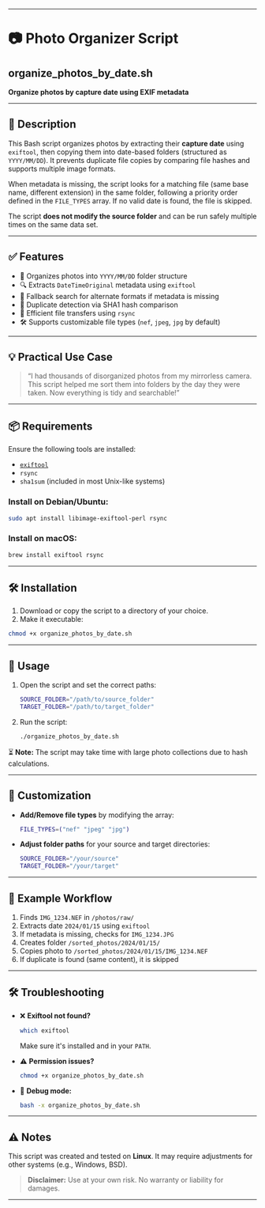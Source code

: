 
---

# 📷 Photo Organizer Script

## organize_photos_by_date.sh

**Organize photos by capture date using EXIF metadata**

---

## 📄 Description

This Bash script organizes photos by extracting their **capture date** using `exiftool`, then copying them into date-based folders (structured as `YYYY/MM/DD`). It prevents duplicate file copies by comparing file hashes and supports multiple image formats.

When metadata is missing, the script looks for a matching file (same base name, different extension) in the same folder, following a priority order defined in the `FILE_TYPES` array. If no valid date is found, the file is skipped.

The script **does not modify the source folder** and can be run safely multiple times on the same data set.

---

## ✅ Features

* 📅 Organizes photos into `YYYY/MM/DD` folder structure
* 🔍 Extracts `DateTimeOriginal` metadata using `exiftool`
* 🔁 Fallback search for alternate formats if metadata is missing
* 🧠 Duplicate detection via SHA1 hash comparison
* 🚀 Efficient file transfers using `rsync`
* 🛠 Supports customizable file types (`nef`, `jpeg`, `jpg` by default)

---

## 💡 Practical Use Case

> “I had thousands of disorganized photos from my mirrorless camera. This script helped me sort them into folders by the day they were taken. Now everything is tidy and searchable!”

---

## 📦 Requirements

Ensure the following tools are installed:

* [`exiftool`](https://exiftool.org/)
* `rsync`
* `sha1sum` (included in most Unix-like systems)

### Install on Debian/Ubuntu:

```sh
sudo apt install libimage-exiftool-perl rsync
```

### Install on macOS:

```sh
brew install exiftool rsync
```

---

## 🛠 Installation

1. Download or copy the script to a directory of your choice.
2. Make it executable:

```sh
chmod +x organize_photos_by_date.sh
```

---

## 🚀 Usage

1. Open the script and set the correct paths:

   ```sh
   SOURCE_FOLDER="/path/to/source_folder"
   TARGET_FOLDER="/path/to/target_folder"
   ```

2. Run the script:

   ```sh
   ./organize_photos_by_date.sh
   ```

⏳ **Note:** The script may take time with large photo collections due to hash calculations.

---

## 🧩 Customization

* **Add/Remove file types** by modifying the array:

  ```sh
  FILE_TYPES=("nef" "jpeg" "jpg")
  ```

* **Adjust folder paths** for your source and target directories:

  ```sh
  SOURCE_FOLDER="/your/source"
  TARGET_FOLDER="/your/target"
  ```

---

## 🔁 Example Workflow

1. Finds `IMG_1234.NEF` in `/photos/raw/`
2. Extracts date `2024/01/15` using `exiftool`
3. If metadata is missing, checks for `IMG_1234.JPG`
4. Creates folder `/sorted_photos/2024/01/15/`
5. Copies photo to `/sorted_photos/2024/01/15/IMG_1234.NEF`
6. If duplicate is found (same content), it is skipped

---

## 🛠 Troubleshooting

* ❌ **Exiftool not found?**

  ```sh
  which exiftool
  ```

  Make sure it's installed and in your `PATH`.

* ⚠️ **Permission issues?**

  ```sh
  chmod +x organize_photos_by_date.sh
  ```

* 🐞 **Debug mode:**

  ```sh
  bash -x organize_photos_by_date.sh
  ```

---

## ⚠️ Notes

This script was created and tested on **Linux**.
It may require adjustments for other systems (e.g., Windows, BSD).

> **Disclaimer:** Use at your own risk. No warranty or liability for damages.

---


